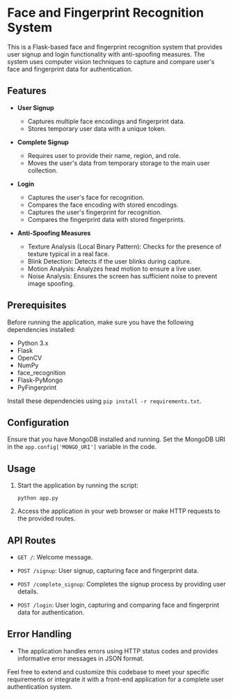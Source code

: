 # Face and Fingerprint Recognition System

This is a Flask-based face and fingerprint recognition system that provides user signup and login functionality with anti-spoofing measures. The system uses computer vision techniques to capture and compare user's face and fingerprint data for authentication.

## Features

- **User Signup**
  - Captures multiple face encodings and fingerprint data.
  - Stores temporary user data with a unique token.

- **Complete Signup**
  - Requires user to provide their name, region, and role.
  - Moves the user's data from temporary storage to the main user collection.

- **Login**
  - Captures the user's face for recognition.
  - Compares the face encoding with stored encodings.
  - Captures the user's fingerprint for recognition.
  - Compares the fingerprint data with stored fingerprints.

- **Anti-Spoofing Measures**
  - Texture Analysis (Local Binary Pattern): Checks for the presence of texture typical in a real face.
  - Blink Detection: Detects if the user blinks during capture.
  - Motion Analysis: Analyzes head motion to ensure a live user.
  - Noise Analysis: Ensures the screen has sufficient noise to prevent image spoofing.

## Prerequisites

Before running the application, make sure you have the following dependencies installed:

- Python 3.x
- Flask
- OpenCV
- NumPy
- face_recognition
- Flask-PyMongo
- PyFingerprint

Install these dependencies using `pip install -r requirements.txt`.

## Configuration

Ensure that you have MongoDB installed and running. Set the MongoDB URI in the `app.config['MONGO_URI']` variable in the code.

## Usage

1. Start the application by running the script:

   ```
   python app.py
   ```

2. Access the application in your web browser or make HTTP requests to the provided routes.

## API Routes

- `GET /`: Welcome message.

- `POST /signup`: User signup, capturing face and fingerprint data.

- `POST /complete_signup`: Completes the signup process by providing user details.

- `POST /login`: User login, capturing and comparing face and fingerprint data for authentication.

## Error Handling

- The application handles errors using HTTP status codes and provides informative error messages in JSON format.

Feel free to extend and customize this codebase to meet your specific requirements or integrate it with a front-end application for a complete user authentication system.

